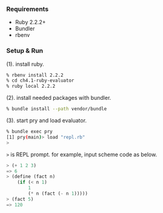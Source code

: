 ### Requirements

- Ruby 2.2.2+
- Bundler 
- rbenv

### Setup & Run

(1). install ruby.

```sh
% rbenv install 2.2.2
% cd ch4.1-ruby-evaluator
% ruby local 2.2.2
```

(2). install needed packages with bundler.

```sh
% bundle install --path vendor/bundle
```

(3). start pry and load evaluator.

```sh
% bundle exec pry
[1] pry(main)> load "repl.rb"
>
```

`>` is REPL prompt. for example, input scheme code as below.

```scheme
> (+ 1 2 3)
=> 6
> (define (fact n)
    (if (< n 1)
	    1
		(* n (fact (- n 1)))))
> (fact 5)
=> 120
```
